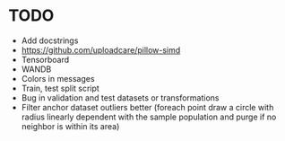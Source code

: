 # TODO

* Add docstrings
* https://github.com/uploadcare/pillow-simd
* Tensorboard
* WANDB
* Colors in messages
* Train, test split script
* Bug in validation and test datasets or transformations
* Filter anchor dataset outliers better (foreach point draw a circle with radius linearly dependent with the sample population and purge if no neighbor is within its area) 